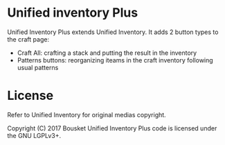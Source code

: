 Unified inventory Plus
=================

Unified Inventory Plus extends Unified Inventory.
It adds 2 button types to the craft page:
- Craft All: crafting a stack and putting the result in the inventory
- Patterns buttons: reorganizing iteams in the craft inventory following usual patterns


License
=======

Refer to Unified Inventory for original medias copyright.

Copyright (C) 2017 Bousket
Unified Inventory Plus code is licensed under the GNU LGPLv3+.
